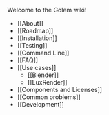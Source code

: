 Welcome to the Golem wiki!

* [[About]]
* [[Roadmap]]
* [[Installation]]
* [[Testing]]
* [[Command Line]]
* [[FAQ]]
* [[Use cases]]
  - [[Blender]]
  - [[LuxRender]]
* [[Components and Licenses]]
* [[Common problems]]
* [[Development]]
